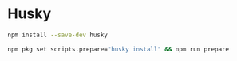 # Husky

```bash npm2yarn
npm install --save-dev husky
```

```bash
npm pkg set scripts.prepare="husky install" && npm run prepare
```
